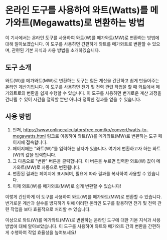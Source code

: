 온라인 도구를 사용하여 와트(Watts)를 메가와트(Megawatts)로 변환하는 방법
================================================

이 기사에서는 온라인 도구를 사용하여 와트(W)를 메가와트(MW)로 변환하는 방법에 대해 알아보겠습니다. 이 도구를 사용하면 간편하게 와트를 메가와트로 변환할 수 있으며, 관련된 기본 지식과 사용 방법을 소개하겠습니다.

도구 소개
-----

와트(W)를 메가와트(MW)로 변환하는 도구는 힘든 계산을 간단하고 쉽게 만들어주는 온라인 계산기입니다. 이 도구를 사용하면 전기 및 전력 관련 작업을 할 때 와트에서 메가와트로의 변환을 쉽게 수행할 수 있습니다. 이 도구를 사용하면 번거로운 계산 과정을 건너뛸 수 있어 시간을 절약할 뿐만 아니라 정확한 결과를 얻을 수 있습니다.

사용 방법
-----

1. 먼저, <https://www.onlinecalculatorsfree.com/ko/convert/watts-to-megawatts.html> 링크로 이동하여 와트(W)를 메가와트(MW)로 변환하는 도구 페이지에 접속합니다.
2. 페이지에는 "와트(W)"를 입력하는 상자가 있습니다. 여기에 변환하고자 하는 와트(W)의 값을 입력합니다.
3. 그 다음으로 "변환" 버튼을 클릭합니다. 이 버튼을 누르면 입력한 와트(W) 값이 메가와트(MW)로 자동으로 변환됩니다.
4. 변환된 결과는 페이지에 표시되며, 필요에 따라 결과를 복사하여 사용할 수 있습니다.
5. 이제 와트(W)를 메가와트(MW)로 쉽게 변환할 수 있습니다!

이렇게 간단하게 이 도구를 사용하여 와트(W)를 메가와트(MW)로 변환할 수 있습니다. 번거로운 계산과 실수를 방지하기 위해 이러한 온라인 도구를 활용하면 전기 및 전력 관련 작업을 보다 효율적으로 처리할 수 있습니다.

이상으로 와트(W)를 메가와트(MW)로 변환하는 온라인 도구에 대한 기본 지식과 사용 방법에 대해 알아보았습니다. 이 도구를 사용하여 와트와 메가와트 간의 변환을 간편하게 수행하여 작업 효율성을 높여보세요!